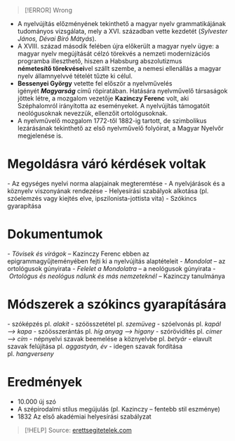 > [!ERROR] Wrong

- A nyelvújítás előzményének tekinthető a magyar nyelv grammatikájának tudományos vizsgálata, mely a XVI. században vette kezdetét (_Sylvester János, Dévai Bíró Mátyás_).
- A XVIII. század második felében újra előkerült a magyar nyelv ügye: a magyar nyelv megújítását célzó törekvés a nemzeti modernizációs programba illeszthető, hiszen a Habsburg abszolutizmus **németesítő törekvései**vel szállt szembe, a nemesi ellenállás a magyar nyelv államnyelvvé tételét tűzte ki célul.
- **Bessenyei György** vetette fel először a nyelvművelés igényét _**Magyarság**_ című röpiratában. Hatására nyelvművelő társaságok jöttek létre, a mozgalom vezetője **Kazinczy Ferenc** volt, aki Széphalomról irányította az eseményeket. A nyelvújítás támogatóit neológusoknak nevezzük, ellenzőit ortológusoknak.
- A nyelvművelő mozgalom 1772-től 1882-ig tartott, de szimbolikus lezárásának tekinthető az első nyelvművelő folyóirat, a Magyar Nyelvőr megjelenése is.

# Megoldásra váró kérdések voltak

- Az egységes nyelvi norma alapjainak megteremtése
- A nyelvjárások és a köznyelv viszonyának rendezése
- Helyesírási szabályok alkotása (pl. szóelemzés vagy kiejtés elve, ipszilonista-jottista vita)
- Szókincs gyarapítása

# Dokumentumok

- _Tövisek és virágok_ – Kazinczy Ferenc ebben az epigrammagyűjteményében fejti ki a nyelvújítás alaptételeit
- _Mondolat_ – az ortológusok gúnyirata
- _Felelet a Mondolatra_ – a neológusok gúnyirata
- _Ortológus és neológus nálunk és más nemzeteknél_ – Kazinczy tanulmánya

# Módszerek a szókincs gyarapítására

- szóképzés pl. _alakít_
- szóösszetétel pl. _szemüveg_
- szóelvonás pl. _kapál —> kapa_
- szóösszerántás pl. _híg anyag —> higany_
- szórövidítés pl. _címer —> cím_
- népnyelvi szavak beemelése a köznyelvbe pl. _betyár_
- elavult szavak felújítása pl. _aggastyán, év_
- idegen szavak fordítása pl. _hangverseny_

# Eredmények

- 10.000 új szó
- A szépirodalmi stílus megújulás (pl. Kazinczy – fentebb stil eszménye)
- 1832 Az első akadémiai helyesírási szabályzat

> [!HELP] Source: [erettsegitetelek.com](https://erettsegitetelek.com/2021/01/a-nyelvujitas-es-modszerei/)

